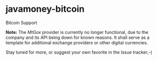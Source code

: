 javamoney-bitcoin
=================

Bitcoin Support

**Note:** The *MtGox* provider is currently no longer functional, due to the company and its API being down for known reasons. It shall serve as a template for additional exchange providers or other digital currencies. 

Stay tuned for more, or suggest your own favorite in the Issue tracker;-)